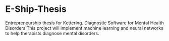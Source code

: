 # E-Ship-Thesis
Entrepreneurship thesis for Kettering. Diagnostic Software for Mental Health Disorders
This project will implement machine learning and neural networks to help therapists diagnose mental disorders.
